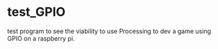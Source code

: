 # test_GPIO
test program to see the viability to use Processing to dev a game using GPIO on a raspberry pi.

